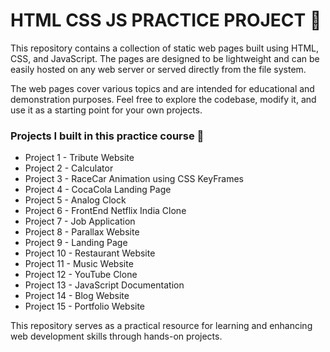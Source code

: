 # HTML CSS JS PRACTICE PROJECT 🚀 

This repository contains a collection of static web pages built using HTML, CSS, and JavaScript. The pages are designed to be lightweight and can be easily hosted on any web server or served directly from the file system.

The web pages cover various topics and are intended for educational and demonstration purposes. Feel free to explore the codebase, modify it, and use it as a starting point for your own projects.

### Projects I built in this practice course 🚀
- Project 1 - Tribute Website
- Project 2 - Calculator
- Project 3 - RaceCar Animation using CSS KeyFrames
- Project 4 - CocaCola Landing Page
- Project 5 - Analog Clock
- Project 6 - FrontEnd Netflix India Clone
- Project 7 - Job Application
- Project 8 - Parallax Website
- Project 9 - Landing Page
- Project 10 - Restaurant Website
- Project 11 - Music Website
- Project 12 - YouTube Clone
- Project 13 - JavaScript Documentation
- Project 14 - Blog Website
- Project 15 - Portfolio Website

This repository serves as a practical resource for learning and enhancing web development skills through hands-on projects.
